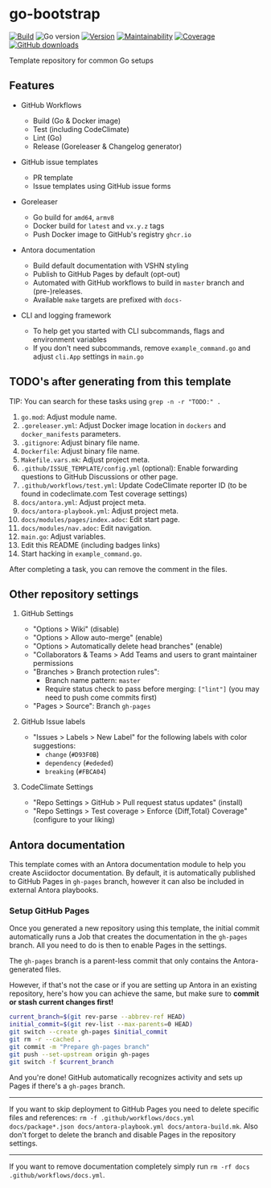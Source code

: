 # go-bootstrap

[![Build](https://img.shields.io/github/workflow/status/vshn/go-bootstrap/Test)][build]
![Go version](https://img.shields.io/github/go-mod/go-version/vshn/go-bootstrap)
[![Version](https://img.shields.io/github/v/release/vshn/go-bootstrap)][releases]
[![Maintainability](https://img.shields.io/codeclimate/maintainability/vshn/go-bootstrap)][codeclimate]
[![Coverage](https://img.shields.io/codeclimate/coverage/vshn/go-bootstrap)][codeclimate]
[![GitHub downloads](https://img.shields.io/github/downloads/vshn/go-bootstrap/total)][releases]

[build]: https://github.com/vshn/go-bootstrap/actions?query=workflow%3ATest
[releases]: https://github.com/vshn/go-bootstrap/releases
[codeclimate]: https://codeclimate.com/github/vshn/go-bootstrap

Template repository for common Go setups

## Features

* GitHub Workflows
  - Build (Go & Docker image)
  - Test (including CodeClimate)
  - Lint (Go)
  - Release (Goreleaser & Changelog generator)

* GitHub issue templates
  - PR template
  - Issue templates using GitHub issue forms

* Goreleaser
  - Go build for `amd64`, `armv8`
  - Docker build for `latest` and `vx.y.z` tags
  - Push Docker image to GitHub's registry `ghcr.io`

* Antora documentation
  - Build default documentation with VSHN styling
  - Publish to GitHub Pages by default (opt-out)
  - Automated with GitHub workflows to build in `master` branch and (pre-)releases.
  - Available `make` targets are prefixed with `docs-`

* CLI and logging framework
  - To help get you started with CLI subcommands, flags and environment variables
  - If you don't need subcommands, remove `example_command.go` and adjust `cli.App` settings in `main.go`

## TODO's after generating from this template

TIP: You can search for these tasks using `grep -n -r "TODO:" .`

1. `go.mod`: Adjust module name.
1. `.goreleaser.yml`: Adjust Docker image location in `dockers` and `docker_manifests` parameters.
1. `.gitignore`: Adjust binary file name.
1. `Dockerfile`: Adjust binary file name.
1. `Makefile.vars.mk`: Adjust project meta.
1. `.github/ISSUE_TEMPLATE/config.yml` (optional): Enable forwarding questions to GitHub Discussions or other page.
1. `.github/workflows/test.yml`: Update CodeClimate reporter ID (to be found in codeclimate.com Test coverage settings)
1. `docs/antora.yml`: Adjust project meta.
1. `docs/antora-playbook.yml`: Adjust project meta.
1. `docs/modules/pages/index.adoc`: Edit start page.
1. `docs/modules/nav.adoc`: Edit navigation.
1. `main.go`: Adjust variables.
1. Edit this README (including badges links)
1. Start hacking in `example_command.go`.

After completing a task, you can remove the comment in the files.

## Other repository settings

1. GitHub Settings
   - "Options > Wiki" (disable)
   - "Options > Allow auto-merge" (enable)
   - "Options > Automatically delete head branches" (enable)
   - "Collaborators & Teams > Add Teams and users to grant maintainer permissions
   - "Branches > Branch protection rules":
     - Branch name pattern: `master`
     - Require status check to pass before merging: `["lint"]` (you may need to push come commits first)
   - "Pages > Source": Branch `gh-pages`

1. GitHub Issue labels
   - "Issues > Labels > New Label" for the following labels with color suggestions:
     - `change` (`#D93F0B`)
     - `dependency` (`#ededed`)
     - `breaking` (`#FBCA04`)

1. CodeClimate Settings
   - "Repo Settings > GitHub > Pull request status updates" (install)
   - "Repo Settings > Test coverage > Enforce {Diff,Total} Coverage" (configure to your liking)

## Antora documentation

This template comes with an Antora documentation module to help you create Asciidoctor documentation.
By default, it is automatically published to GitHub Pages in `gh-pages` branch, however it can also be included in external Antora playbooks.

### Setup GitHub Pages

Once you generated a new repository using this template, the initial commit automatically runs a Job that creates the documentation in the `gh-pages` branch.
All you need to do is then to enable Pages in the settings.

The `gh-pages` branch is a parent-less commit that only contains the Antora-generated files.

However, if that's not the case or if you are setting up Antora in an existing repository, here's how you can achieve the same, but make sure to **commit or stash current changes first!**
```bash
current_branch=$(git rev-parse --abbrev-ref HEAD)
initial_commit=$(git rev-list --max-parents=0 HEAD)
git switch --create gh-pages $initial_commit
git rm -r --cached .
git commit -m "Prepare gh-pages branch"
git push --set-upstream origin gh-pages
git switch -f $current_branch
```

And you're done!
GitHub automatically recognizes activity and sets up Pages if there's a `gh-pages` branch.

---

If you want to skip deployment to GitHub Pages you need to delete specific files and references:
`rm -f .github/workflows/docs.yml docs/package*.json docs/antora-playbook.yml docs/antora-build.mk`.
Also don't forget to delete the branch and disable Pages in the repository settings.

---

If you want to remove documentation completely simply run `rm -rf docs .github/workflows/docs.yml`.
